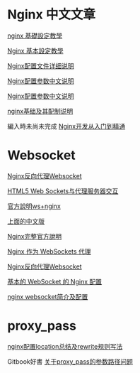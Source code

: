 # Nginx 中文文章

[nginx 基礎設定教學](http://blog.hellojcc.tw/2015/12/07/nginx-beginner-tutorial/)

[Nginx 基本設定教學](http://blog.yslin.tw/2012/02/nginx.html)

[Nginx配置文件详细说明](http://www.cnblogs.com/xiaogangqq123/archive/2011/03/02/1969006.html)

[Nginx配置参数中文说明](http://dockone.io/article/1482)

[Nginx配置参数中文说明](http://wangying.sinaapp.com/archives/931)

[nginx基础及其配制说明](http://lawrence-zxc.github.io/2012/05/01/nginx-jichu/)

編入時未尚未完成
[Nginx开发从入门到精通](http://tengine.taobao.org/book/index.html)

# Websocket

[Nginx反向代理Websocket](http://www.uml.org.cn/AJAX/201410103.asp?artid=15303)

[HTML5 Web Sockets与代理服务器交互](http://www.infoq.com/cn/articles/Web-Sockets-Proxy-Servers)

[官方說明ws+nginx](http://nginx.org/en/docs/http/websocket.html)

[上面的中文版](http://translate17.com/article/2057)

[Nginx完整官方說明](http://nginx.org/en/docs/)

[Nginx 作为 WebSockets 代理](http://www.oschina.net/translate/websocket-nginx)

[Nginx反向代理Websocket](http://blog.fens.me/nodejs-websocket-nginx/)

[基本的 WebSocket 的 Nginx 配置](https://segmentfault.com/a/1190000000453817)

[nginx websocket简介及配置](http://coolnull.com/4275.html)



# proxy_pass

[nginx配置location总结及rewrite规则写法](http://seanlook.com/2015/05/17/nginx-location-rewrite/)

Gitbook好書
[关于proxy_pass的参数路径问题](https://rocfang.gitbooks.io/dev-notes/content/guan_yu_proxy_pass_de_can_shu_lu_jing_wen_ti.html)